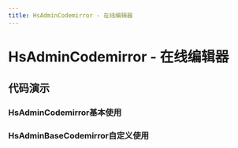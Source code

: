```yaml
---
title: HsAdminCodemirror - 在线编辑器
---
```


# HsAdminCodemirror - 在线编辑器

## 代码演示

### HsAdminCodemirror基本使用

<code src="../demos/base.tsx"  background="var(--main-bg-color)" oldtitle="基本使用"></code>


### HsAdminBaseCodemirror自定义使用

<code src="../demos/custom.tsx"  background="var(--main-bg-color)" oldtitle="基本使用"></code>

